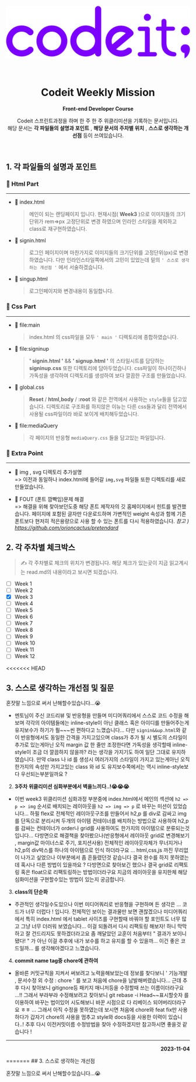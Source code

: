 <img src='./img/README.md/codeit.png'>
<br>
<br>
<br>

<h1 style="text-align: center;">Codeit Weekly Mission</h1>
<p style="text-align: center;"><b>Front-end Developer Course</b></p>
<p style="text-align: center;">Codeit 스프린트과정을 하며 한 주 한 주 위클리미션을 기록하는  문서입니다.<br> 해당 문서는 <b>각 파일들의 설명과 포인트</b> , <b>해당 문서의 주차별 위치</b> , <b>스스로 생각하는 개선점</b> 등이 쓰여있습니다. </p>
<br>

## 1. 각 파일들의 설명과 포인트

### 🚀 Html Part

<hr>

- 👀 index.html
  > 메인이 되는 랜딩페이지 입니다. 현재시점( **Week3** )으로 이미지들의 크기단위가 rem=>px 고정단위로 변경 하였으며 인라인 스타일을 제외하고 class로 재구현하였습니다.
- 👀 signin.html

  > 로그인 페이지이며 마찬가지로 이미지들의 크기단위를 고정단위(px)로 변경하였습니다. 다만 인라인스타일쪽에서의 고민이 있었는데 밑의 `' 스스로 생각하는 개선점 '` 에서 서술하겠습니다.

- 👀 singup.html
  > 로그인페이지와 변경내용이 동일합니다.

### 🚀 Css Part

<hr>

- 👀 file:main

  > index.html 의 css파일을 모두 `' main '` 디렉토리에 종합하였습니다.

- 👀 file:signinup

  > **' signin.html '** && **' signup.html '** 의 스타일시트를 담당하는 **signinup.css** 또한 디렉토리에 담아두었습니다. css파일이 하나이긴하나 가독성을 생각하여 디렉토리를 생성하여 보다 깔끔한 구조를 만들었습니다.

- 👀 global.css

  > **Reset** / **html,body** / **:root** 와 같은 전역에서 사용하는 `style`들을 담고있습니다. 디렉토리로 구조화를 하지않은 이뉴는 다른 css들과 달리 전역에서 사용될 css파일이라 바로 보이게 배치해두었습니다.

- 👀 file:mediaQuery
  > 각 페이지의 반응형 `mediaQuery.css` 들을 담고있는 파일입니다.

### 🚀 Extra Point

<hr>

- 👀 img , svg 디렉토리 추가설명  
  => 이전과 동일하나 index.html에 들어갈 `img,svg` 파일들 또한 디렉토리를 새로 만들었습니다.

- 👀 FOUT (폰트 깜빡임)문제 해결  
  => 해결을 위해 찾아보던도중 해당 폰트 제작자의 깃 홈페이지에서 힌트를 발견했습니다.
  페이지에 포함된 글자만 다운로드하며 가변적인 weight 속성과 함께 기존 폰트보다 현저히 적은용량으로 사용 할 수 있는 폰트를 다시 적용하였습니다.
  _참고 ) https://github.com/orioncactus/pretendard_

## 2. 각 주차별 체크박스

> ✍️ 각 주차별로 체크의 위치가 변경됩니다. 해당 체크가 있는곳이 지금 읽고계시는 read.md의 내용이라고 보시면 되겠습니다.

- [ ] Week 1
- [ ] Week 2
- [x] Week 3
- [ ] Week 4
- [ ] Week 5
- [ ] Week 6
- [ ] Week 7
- [ ] Week 8
- [ ] Week 9
- [ ] Week 10
- [ ] Week 11
- [ ] Week 12

<<<<<<< HEAD

## 3. 스스로 생각하는 개선점 및 질문

혼잣말 느낌으로 써서 난해할수있습니다...😭

- 멘토님이 주신 코드리뷰 및 반응형을 만들며 미디어쿼리에서 스스로 코드 수정을 해보며 각각의 아이템들에는 inline-style이 아닌 클래스 혹은 아이디를 만들어주는게 유지보수가 하기가 훨~~~씬 편하다고 느꼈습니다... 다만 `signin&&up.html`와 같이 반응형에서도 동일한 간격을 가지고있으며 class가 추가 될 시 별도의 스타일이 추가로 있는게아닌 오직 margin 값 한 줄만 조정한다면 가독성을 생각할때 inline-style이 조금 더 깔끔하지 않을까? 라는 생각을 가지기도 하여 일단 그대로 유지하였습니다. 만약 class 나 id 를 생성시 여러가지의 스타일이 가지고 있는게아닌 오직 한가지의 속성만 가지고있는 class 와 id 도 유지보수쪽에서는 역시 inline-style보다 우선되는부분일까요 ?

2. **3주차 위클리미션 심화부분에서 벽을느끼다..!😭😭😭**

- 이번 week3 위클리미션 심화과정 부분중에 index.html에서 메인의 섹션에 `h2 => p => img` 순서로 배치되는 레이아웃을 `h2 => img => p` 로 바꾸는 미션이 있었습니다... 하필 flex로 전체적인 레이아웃구조를 만들어서 h2,p 를 div로 감싸고 img를 단독으로 분리시켜 두개의 아이템 컨테이너를 배치하는 방법으로 사용하여 h2,p 를 감싸는 컨테이너가 order나 grid를 사용하여도 한가지의 아이템으로 분류되는것입니다... 다방면으로 해결책을 찾아봤으나(반응형에서 레이아웃 grid로 변경해보기 , margin값 마이너스로 주기, 포지션사용) 전체적인 레이아웃자체가 무너지거나 h2,p의 div박스를 하나의 아이템으로 인식 하더라구요 ... html,css,js 까진 무리없이 나가고 싶었으나 이부분에서 좀 흔들렸던것 같습니다 결국 완수를 하지 못하였는데 혹시나 다른 방법이 있을까요 ? 다방면으로 찾아보긴 했으나 결국 grid로 리팩토링 혹은 float으로 리팩토링하는 방법이더라구요 지금의 레이아웃을 유지한체 해당 심화미션을 구현할수있는 방법이 있는지 궁금합니다.

3. **class의 단순화**

- 주관적인 생각일수도있으나 이번 미디어쿼리로 반응형을 구현하며 든 생각은 ... 코드가 너무 더럽다 ! 입니다. 전체적인 보이는 결과물만 보면 괜찮겠으나 미디어쿼리에서 특히 index.html 에서 tablet 사이즈를 구현할때 바꿔야 할 포인트도 너무 많고 그냥 너무 더러워 보였습니다... 이걸 되돌려서 다시 리팩토링 해보자! 하니 막막하고 잘 건드리지도 못하겠더라고요 좀 깨달았던 교훈이 처음부터 " 결과가 보이니 됐다! " 가 아닌 이걸 추후에 내가 보수를 하고 유지를 할 수 있을까... 이건 좋은 코드일까... 를 생각해야겠다고 느꼈습니다.

4. **commit name tag중 chore에 관하여**

- 올바른 커밋규칙을 지켜서 써보려고 노력을해보았는데 정보를 찾다보니 ' 기능개발 , 문서수정 외 수정 : chore ' 를 보고 처음에 chore을 남발해버렸습니다... 근데 추후 다시 찾아보니 gitignore등 패키지 매니저등을 수정할때 쓰는 이름이더라구요 ...!! 그래서 부랴부랴 수정해보려고 찾아보니 git rebase -i Head~~표시할숫자 를 이용하여 바꾸는 법이있어 시도해보니 바꾼 시점으로 다 리베이스 되어버리더라구요 ㅎㅎ ... 그래서 아직 수정을 못하였는데 보시면 처음에 chore와 feat fix만 사용하다가 갑자기 chore의 사용을 멈추고 style와 docs등을 사용한 이력이 있습니다..! 추후 다시 이전커밋이름 수정방법을 찾아 수정하겠지만 참고하시면 좋을것 같습니다 !

<hr>
<p style="text-align: right;"><b>2023-11-04</b></p>
=======
## 3. 스스로 생각하는 개선점

혼잣말 느낌으로 써서 난해할수있습니다...😭
